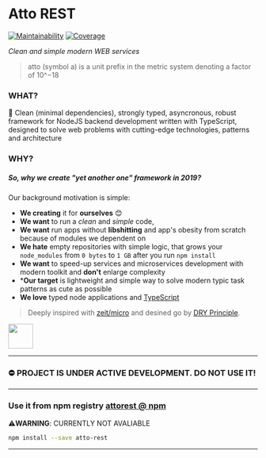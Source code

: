 # Atto REST 
[![Maintainability](https://api.codeclimate.com/v1/badges/952c25d0bac6146489b5/maintainability)](https://codeclimate.com/github/attorest/atto-rest/maintainability) [![Coverage](https://api.codeclimate.com/v1/badges/952c25d0bac6146489b5/test_coverage)](https://codeclimate.com/github/attorest/atto-rest/test_coverage)

_Clean and simple modern WEB services_
> atto (symbol a) is a unit prefix in the metric system denoting a factor of 10^−18

### WHAT?
🚀 Clean (minimal dependencies), strongly typed, asyncronous, robust framework for NodeJS backend development written with TypeScript, designed to solve web problems with cutting-edge technologies, patterns and architecture

### WHY?
##### So, why we create "yet another one" framework in 2019?
Our background motivation is simple: 
- **We creating** it for **ourselves** 😊
- **We want** to run a _clean_ and _simple_ code, 
- **We want** run apps without **libshitting** and app's obesity from scratch because of modules we dependent on
- **We hate** empty repositories with simple logic, that grows your `node_modules` from `0 bytes` to `1 GB` after you run `npm install`
- **We want** to speed-up services and microservices development with modern toolkit and **don't** enlarge complexity
- ***Our target** is lightweight and simple way to solve modern typic task patterns as cute as possible
- **We love** typed node applications and [TypeScript](https://github.com/microsoft/typescript)

> Deeply inspired with [zeit/micro](https://github.com/zeit/micro) and desined go by [DRY Principle](https://en.wikipedia.org/wiki/Don%27t_repeat_yourself).
<img src="https://raw.githubusercontent.com/zeit/art/6451bc300e00312d970527274f316f9b2c07a27e/micro/logo.png" width="50"/>

---

### ⛔️ **PROJECT IS UNDER ACTIVE DEVELOPMENT. DO NOT USE IT!**

---
### Use it from npm registry [attorest @ npm](https://www.npmjs.com/package/attorest) 

⚠️**WARNING**: CURRENTLY NOT AVALIABLE
```bash
npm install --save atto-rest
```
---
